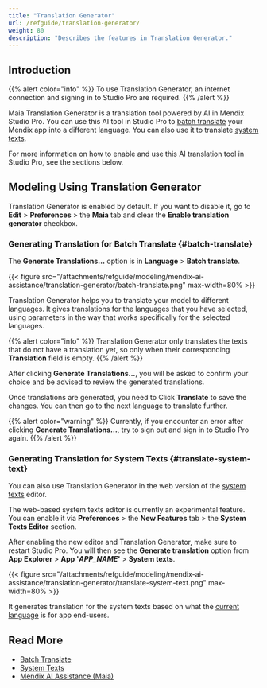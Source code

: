 ```yaml
---
title: "Translation Generator"
url: /refguide/translation-generator/
weight: 80
description: "Describes the features in Translation Generator."
---
```


## Introduction 

{{% alert color="info" %}}
To use Translation Generator, an internet connection and signing in to Studio Pro are required.
{{% /alert %}}

Maia Translation Generator is a translation tool powered by AI in Mendix Studio Pro. You can use this AI tool in Studio Pro to [batch translate](/refguide/batch-translate/) your Mendix app into a different language. You can also use it to translate [system texts](/refguide/system-texts/).

For more information on how to enable and use this AI translation tool in Studio Pro, see the sections below.

## Modeling Using Translation Generator

Translation Generator is enabled by default. If you want to disable it, go to **Edit** > **Preferences** > the **Maia** tab and clear the **Enable translation generator** checkbox.

### Generating Translation for Batch Translate {#batch-translate}

The **Generate Translations...** option is in **Language** > **Batch translate**. 

{{< figure src="/attachments/refguide/modeling/mendix-ai-assistance/translation-generator/batch-translate.png" max-width=80% >}}

Translation Generator helps you to translate your model to different languages. It gives translations for the languages that you have selected, using parameters in the way that works specifically for the selected languages.

{{% alert color="info" %}}
Translation Generator only translates the texts that do not have a translation yet, so only when their corresponding **Translation** field is empty.
{{% /alert %}}

After clicking **Generate Translations...**, you will be asked to confirm your choice and be advised to review the generated translations.

Once translations are generated, you need to Click **Translate** to save the changes. You can then go to the next language to translate further.

{{% alert color="warning" %}}
Currently, if you encounter an error after clicking **Generate Translations...**, try to sign out and sign in to Studio Pro again.
{{% /alert %}}

### Generating Translation for System Texts {#translate-system-text}

You can also use Translation Generator in the web version of the [system texts](/refguide/system-texts/) editor. 

The web-based system texts editor is currently an experimental feature. You can enable it via **Preferences** > the **New Features** tab > the **System Texts Editor** section.

After enabling the new editor and Translation Generator, make sure to restart Studio Pro. You will then see the **Generate translation** option from **App Explorer** > **App '*APP_NAME*'** > **System texts**.

{{< figure src="/attachments/refguide/modeling/mendix-ai-assistance/translation-generator/translate-system-text.png" max-width=80% >}}

It generates translation for the system texts based on what the [current language](/refguide/translatable-texts/#current-language) is for app end-users. 

## Read More

* [Batch Translate](/refguide/batch-translate/)
* [System Texts](/refguide/system-texts/)
* [Mendix AI Assistance (Maia)](/refguide/mendix-ai-assistance/)
